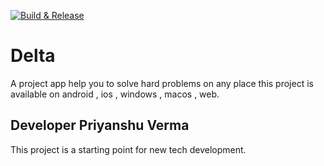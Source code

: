[![Build & Release](https://github.com/priyanshu-creator/answer-it/actions/workflows/main.yml/badge.svg)](https://github.com/priyanshu-creator/answer-it/actions/workflows/main.yml)

# Delta

A project app help you to solve hard problems on any place this project is available on android , ios , windows , macos , web.

## Developer Priyanshu Verma

This project is a starting point for new tech development.


